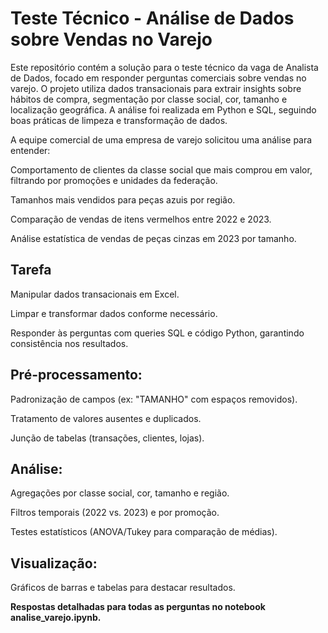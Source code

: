 # Teste Técnico - Análise de Dados sobre Vendas no Varejo
Este repositório contém a solução para o teste técnico da vaga de Analista de Dados, focado em responder perguntas comerciais sobre vendas no varejo. O projeto utiliza dados transacionais para extrair insights sobre hábitos de compra, segmentação por classe social, cor, tamanho e localização geográfica. A análise foi realizada em Python e SQL, seguindo boas práticas de limpeza e transformação de dados.

A equipe comercial de uma empresa de varejo solicitou uma análise para entender:

Comportamento de clientes da classe social que mais comprou em valor, filtrando por promoções e unidades da federação.

Tamanhos mais vendidos para peças azuis por região.

Comparação de vendas de itens vermelhos entre 2022 e 2023.

Análise estatística de vendas de peças cinzas em 2023 por tamanho.

## Tarefa
Manipular dados transacionais em Excel.

Limpar e transformar dados conforme necessário.

Responder às perguntas com queries SQL e código Python, garantindo consistência nos resultados.


## Pré-processamento:

Padronização de campos (ex: "TAMANHO" com espaços removidos).

Tratamento de valores ausentes e duplicados.

Junção de tabelas (transações, clientes, lojas).

## Análise:

Agregações por classe social, cor, tamanho e região.

Filtros temporais (2022 vs. 2023) e por promoção.

Testes estatísticos (ANOVA/Tukey para comparação de médias).

## Visualização:

Gráficos de barras e tabelas para destacar resultados.


**Respostas detalhadas para todas as perguntas no notebook analise_varejo.ipynb.**

